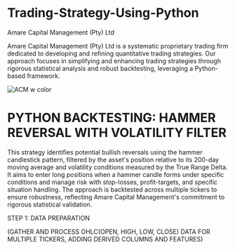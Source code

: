 # Trading-Strategy-Using-Python
Amare Capital Management (Pty) Ltd 

Amare Capital Management (Pty) Ltd is a systematic proprietary trading firm dedicated to developing and refining quantitative trading strategies. Our approach focuses in simplifying and enhancing trading strategies through rigorous statistical analysis and robust backtesting, leveraging a Python-based framework.

![ACM w color](https://github.com/user-attachments/assets/85e2320e-5494-4713-8c31-b8aeece758b5)

# PYTHON BACKTESTING: HAMMER REVERSAL WITH VOLATILITY FILTER 

This strategy identifies potential bullish reversals using the hammer candlestick pattern, filtered by the asset's position relative to its 200-day moving average and volatility conditions measured by the True Range Delta. It aims to enter long positions when a hammer candle forms under specific conditions and manage risk with stop-losses, profit-targets, and specific situation handling. The approach is backtested across multiple tickers to ensure robustness, reflecting Amare Capital Management's commitment to rigorous statistical validation.

STEP 1: DATA PREPARATION

(GATHER AND PROCESS OHLC(OPEN, HIGH, LOW, CLOSE) DATA FOR MULTIPLE TICKERS, ADDING DERIVED COLUMNS AND FEATURES)




